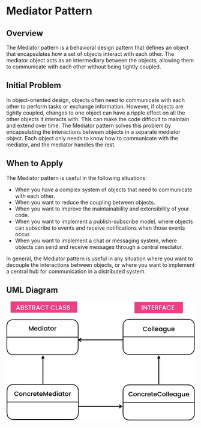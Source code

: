 # Mediator Pattern
## Overview
The Mediator pattern is a behavioral design pattern that defines an object that encapsulates how a set of objects interact with each other. The mediator object acts as an intermediary between the objects, allowing them to communicate with each other without being tightly coupled.

## Initial Problem
In object-oriented design, objects often need to communicate with each other to perform tasks or exchange information. However, if objects are tightly coupled, changes to one object can have a ripple effect on all the other objects it interacts with. This can make the code difficult to maintain and extend over time. The Mediator pattern solves this problem by encapsulating the interactions between objects in a separate mediator object. Each object only needs to know how to communicate with the mediator, and the mediator handles the rest.

## When to Apply
The Mediator pattern is useful in the following situations:

* When you have a complex system of objects that need to communicate with each other.
* When you want to reduce the coupling between objects.
* When you want to improve the maintainability and extensibility of your code.
* When you want to implement a publish-subscribe model, where objects can subscribe to events and receive notifications when those events occur.
* When you want to implement a chat or messaging system, where objects can send and receive messages through a central mediator.

In general, the Mediator pattern is useful in any situation where you want to decouple the interactions between objects, or where you want to implement a central hub for communication in a distributed system.

## UML Diagram

![Alt text](/src/behavioral/mediator/UML.jpg)